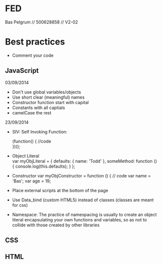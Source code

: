 # FED
Bas Pelgrum // 500628858 // V2-02





# Best practices

* Comment your code

## JavaScript


03/09/2014

* Don't use global variables/objects
* Use short clear (meaningful) names
* Constructor function start with capital
* Constants with all captials
* camelCase the rest

23/09/2014

* SIV: Self Invoking Function: 

	(function() {
		//code	
	})();
	
* Object Literal	 
	var myObjLiteral = {
	  	defaults: { name: 'Todd' },
	  	someMethod: function () {
	    	console.log(this.defaults);
	  	}
	};
* Constructor 
	    var myObjConstructor = function () {
        	// code
        var name = 'Bas';
        var age = 19;	
* Place external scripts at the bottom of the page
* Use Data_bind (custom HTML5) instead of classes (classes are meant for css)
* Namespace: The practice of namespacing is usually to create an object literal encapsulating your own functions and variables, so as not to collide with those created by other libraries


## CSS

## HTML